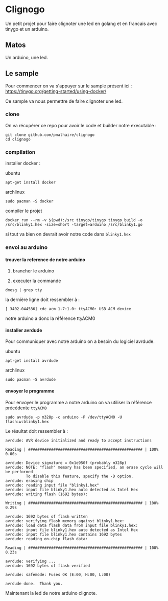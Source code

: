 # Clignogo

Un petit projet pour faire clignoter une led en golang et en francais avec tinygo et un arduino.

## Matos

Un arduino, une led.

## Le sample

Pour commencer on va s'appuyer sur le sample présent ici :
https://tinygo.org/getting-started/using-docker/

Ce sample va nous permettre de faire clignoter une led.

### clone

On va récupérer ce repo pour avoir le code et builder notre executable :

```
git clone github.com/pmalhaire/clignogo
cd clignogo
```

### compilation

installer docker :

ubuntu

```
apt-get install docker
```

archlinux

```
sudo pacman -S docker
```

compiler le projet

```
docker run --rm -v $(pwd):/src tinygo/tinygo tinygo build -o /src/blinky1.hex -size=short -target=arduino /src/blinky1.go
```

si tout va bien on devrait avoir notre code dans `blinky1.hex`

### envoi au arduino

#### trouver la reference de notre arduino

1. brancher le arduino

2. executer la commande

```
dmesg | grep tty
```


la dernière ligne doit ressembler à :
```
[ 3402.044586] cdc_acm 1-7:1.0: ttyACM0: USB ACM device
```

notre arduino a donc la référence ttyACM0


#### installer avrdude

Pour communiquer avec notre arduino on a besoin du logiciel avrdude.

ubuntu

```
apt-get install avrdude
```

archlinux

```
sudo pacman -S avrdude
```

#### envoyer le programme

Pour envoyer le programme a notre arduino on va utiliser la référence précédente `ttyACM0`

```
sudo avrdude -p m328p -c arduino -P /dev/ttyACM0 -U flash:w:blinky1.hex
```

Le résultat doit ressembler à :

```
avrdude: AVR device initialized and ready to accept instructions

Reading | ################################################## | 100% 0.00s

avrdude: Device signature = 0x1e950f (probably m328p)
avrdude: NOTE: "flash" memory has been specified, an erase cycle will be performed
         To disable this feature, specify the -D option.
avrdude: erasing chip
avrdude: reading input file "blinky1.hex"
avrdude: input file blinky1.hex auto detected as Intel Hex
avrdude: writing flash (1692 bytes):

Writing | ################################################## | 100% 0.29s

avrdude: 1692 bytes of flash written
avrdude: verifying flash memory against blinky1.hex:
avrdude: load data flash data from input file blinky1.hex:
avrdude: input file blinky1.hex auto detected as Intel Hex
avrdude: input file blinky1.hex contains 1692 bytes
avrdude: reading on-chip flash data:

Reading | ################################################## | 100% 0.23s

avrdude: verifying ...
avrdude: 1692 bytes of flash verified

avrdude: safemode: Fuses OK (E:00, H:00, L:00)

avrdude done.  Thank you.
```

Maintenant la led de notre arduino clignote.





